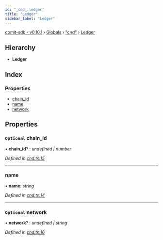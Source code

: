 ```yaml
---
id: "_cnd_.ledger"
title: "Ledger"
sidebar_label: "Ledger"
---
```


[comit-sdk - v0.10.1](../index.md) › [Globals](../globals.md) › ["cnd"](../modules/_cnd_.md) › [Ledger](_cnd_.ledger.md)

## Hierarchy

* **Ledger**

## Index

### Properties

* [chain_id](_cnd_.ledger.md#optional-chain_id)
* [name](_cnd_.ledger.md#name)
* [network](_cnd_.ledger.md#optional-network)

## Properties

### `Optional` chain_id

• **chain_id**? : *undefined | number*

*Defined in [cnd.ts:15](https://github.com/comit-network/comit-js-sdk/blob/9af15bb/src/cnd.ts#L15)*

___

###  name

• **name**: *string*

*Defined in [cnd.ts:14](https://github.com/comit-network/comit-js-sdk/blob/9af15bb/src/cnd.ts#L14)*

___

### `Optional` network

• **network**? : *undefined | string*

*Defined in [cnd.ts:16](https://github.com/comit-network/comit-js-sdk/blob/9af15bb/src/cnd.ts#L16)*

